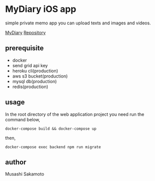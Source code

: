 # MyDiary iOS app
simple private memo app you can upload texts and images and videos.

[MyDiary](https://frontend.1292602b.now.sh)
[Repository](https://github.com/Musashi-Sakamoto/node-file-uploader)

## prerequisite
 - docker
 - send grid api key
 - heroku cli(production)
 - aws s3 bucket(production)
 - mysql db(production)
 - redis(production)
 
## usage
In the root directory of the web application project you need run the command below,
```
docker-compose build && docker-compose up
```
then,
```
docker-compose exec backend npm run migrate
```
    
## author
Musashi Sakamoto

